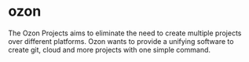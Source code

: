 # ozon

The Ozon Projects aims to eliminate the need to create multiple projects over different platforms. Ozon wants to provide a unifying software to create git, cloud and more projects with one simple command. 
